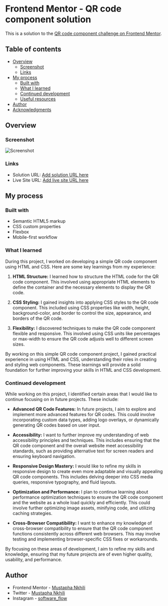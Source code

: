 # Frontend Mentor - QR code component solution

This is a solution to the [QR code component challenge on Frontend Mentor](https://www.frontendmentor.io/challenges/qr-code-component-iux_sIO_H).

## Table of contents

- [Overview](#overview)
  - [Screenshot](#screenshot)
  - [Links](#links)
- [My process](#my-process)
  - [Built with](#built-with)
  - [What I learned](#what-i-learned)
  - [Continued development](#continued-development)
  - [Useful resources](#useful-resources)
- [Author](#author)
- [Acknowledgments](#acknowledgments)

## Overview

### Screenshot

![Screenshot](https://github.com/Mustapha-Nkhili/QR-code-component/assets/127800851/043bc62c-ed66-486c-95e3-8e6a4b0c9a66)

### Links

- Solution URL: [Add solution URL here](https://your-solution-url.com)
- Live Site URL: [Add live site URL here](https://your-live-site-url.com)

## My process

### Built with

- Semantic HTML5 markup
- CSS custom properties
- Flexbox
- Mobile-first workflow

### What I learned

During this project, I worked on developing a simple QR code component using HTML and CSS. Here are some key learnings from my experience:

1. **HTML Structure:** I learned how to structure the HTML code for the QR code component. This involved using appropriate HTML elements to define the container and the necessary elements to display the QR code.

1. **CSS Styling:** I gained insights into applying CSS styles to the QR code component. This included using CSS properties like width, height, background-color, and border to control the size, appearance, and borders of the QR code.

1. **Flexibility:** I discovered techniques to make the QR code component flexible and responsive. This involved using CSS units like percentages or max-width to ensure the QR code adjusts well to different screen sizes.

By working on this simple QR code component project, I gained practical experience in using HTML and CSS, understanding their roles in creating and styling web components. These learnings will provide a solid foundation for further improving your skills in HTML and CSS development.

### Continued development

While working on this project, I identified certain areas that I would like to continue focusing on in future projects. These include:

- **Advanced QR Code Features:** In future projects, I aim to explore and implement more advanced features for QR codes. This could involve incorporating custom data types, adding logo overlays, or dynamically generating QR codes based on user input.

- **Accessibility:** I want to further improve my understanding of web accessibility principles and techniques. This includes ensuring that the QR code component and the overall website meet accessibility standards, such as providing alternative text for screen readers and ensuring keyboard navigation.

- **Responsive Design Mastery:** I would like to refine my skills in responsive design to create even more adaptable and visually appealing QR code components. This includes delving deeper into CSS media queries, responsive typography, and fluid layouts.

- **Optimization and Performance:** I plan to continue learning about performance optimization techniques to ensure the QR code component and the website as a whole load quickly and efficiently. This could involve further optimizing image assets, minifying code, and utilizing caching strategies.

- **Cross-Browser Compatibility:** I want to enhance my knowledge of cross-browser compatibility to ensure that the QR code component functions consistently across different web browsers. This may involve testing and implementing browser-specific CSS fixes or workarounds.

By focusing on these areas of development, I aim to refine my skills and knowledge, ensuring that my future projects are of even higher quality, usability, and performance.

## Author

- Frontend Mentor - [Mustapha Nkhili](https://www.frontendmentor.io/profile/Mustapha-Nkhili)
- Twitter - [Mustapha Nkhili](https://www.twitter.com/Mustapha_nkhili)
- Instagram - [software_flow](https://www.instagram.com/software_flow/)
